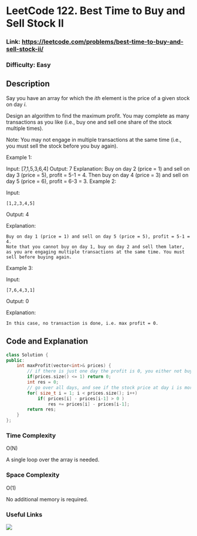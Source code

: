 # LeetCode 122. Best Time to Buy and Sell Stock II

### Link: https://leetcode.com/problems/best-time-to-buy-and-sell-stock-ii/

### Difficulty: Easy

## Description

Say you have an array for which the *ith* element is the price of a given stock on day *i*.

Design an algorithm to find the maximum profit. You may complete as many transactions as you like (i.e., buy one and sell one share of the stock multiple times).

Note: You may not engage in multiple transactions at the same time (i.e., you must sell the stock before you buy again).

Example 1:

Input: [7,1,5,3,6,4]
Output: 7
Explanation: Buy on day 2 (price = 1) and sell on day 3 (price = 5), profit = 5-1 = 4.
             Then buy on day 4 (price = 3) and sell on day 5 (price = 6), profit = 6-3 = 3.
Example 2:

Input:

    [1,2,3,4,5]

Output: 4

Explanation:

    Buy on day 1 (price = 1) and sell on day 5 (price = 5), profit = 5-1 = 4.
    Note that you cannot buy on day 1, buy on day 2 and sell them later, as you are engaging multiple transactions at the same time. You must sell before buying again.

Example 3:

Input:

    [7,6,4,3,1]

Output: 0

Explanation:

    In this case, no transaction is done, i.e. max profit = 0.

## Code and Explanation

```cpp
class Solution {
public:
    int maxProfit(vector<int>& prices) {
        // if there is just one day the profit is 0, you either not buy, or buy and sell the same stock
        if(prices.size() <= 1) return 0;
        int res = 0;
        // go over all days, and see if the stock price at day i is more than day i-1, buy at day i-1 and sell it at day i
        for( size_t i = 1; i < prices.size(); i++)
            if( prices[i] - prices[i-1] > 0 )
                res += prices[i] - prices[i-1];
        return res;
    }
};
```

### Time Complexity

O(N)

A single loop over the array is needed.

### Space Complexity

O(1)

No additional memory is required.

### Useful Links

[![](http://img.youtube.com/vi/vxIMqdR8flY/0.jpg)](http://www.youtube.com/watch?v=vxIMqdR8flY "")
